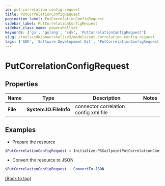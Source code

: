 ```yaml
---
id: put-correlation-config-request
title: PutCorrelationConfigRequest
pagination_label: PutCorrelationConfigRequest
sidebar_label: PutCorrelationConfigRequest
sidebar_class_name: powershellsdk
keywords: ['go', 'golang', 'sdk', 'PutCorrelationConfigRequest'] 
slug: /tools/sdk/powershell/v3/models/put-correlation-config-request
tags: ['SDK', 'Software Development Kit', 'PutCorrelationConfigRequest']
---
```



# PutCorrelationConfigRequest

## Properties

Name | Type | Description | Notes
------------ | ------------- | ------------- | -------------
**File** |  **System.IO.FileInfo** | connector correlation config xml file | 

## Examples

- Prepare the resource
```powershell
$PutCorrelationConfigRequest = Initialize-PSSailpointPutCorrelationConfigRequest  -File null
```

- Convert the resource to JSON
```powershell
$PutCorrelationConfigRequest | ConvertTo-JSON
```


[[Back to top]](#) 

